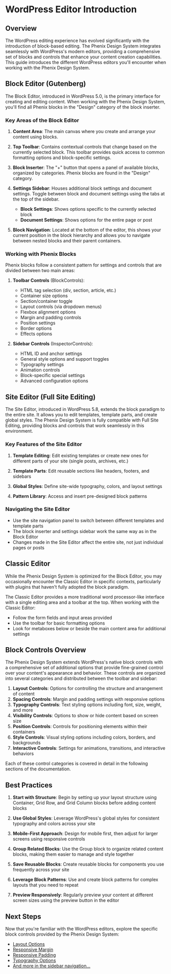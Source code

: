 # WordPress Editor Introduction

## Overview

The WordPress editing experience has evolved significantly with the introduction of block-based editing. The Phenix Design System integrates seamlessly with WordPress's modern editors, providing a comprehensive set of blocks and controls that enhance your content creation capabilities. This guide introduces the different WordPress editors you'll encounter when working with the Phenix Design System.

## Block Editor (Gutenberg)

The Block Editor, introduced in WordPress 5.0, is the primary interface for creating and editing content. When working with the Phenix Design System, you'll find all Phenix blocks in the "Design" category of the block inserter.

<!-- Image placeholder for Block Editor Interface -->

### Key Areas of the Block Editor

1. **Content Area**: The main canvas where you create and arrange your content using blocks.

2. **Top Toolbar**: Contains contextual controls that change based on the currently selected block. This toolbar provides quick access to common formatting options and block-specific settings.

3. **Block Inserter**: The "+" button that opens a panel of available blocks, organized by categories. Phenix blocks are found in the "Design" category.

4. **Settings Sidebar**: Houses additional block settings and document settings. Toggle between block and document settings using the tabs at the top of the sidebar.
   - **Block Settings**: Shows options specific to the currently selected block
   - **Document Settings**: Shows options for the entire page or post

5. **Block Navigation**: Located at the bottom of the editor, this shows your current position in the block hierarchy and allows you to navigate between nested blocks and their parent containers.

### Working with Phenix Blocks

Phenix blocks follow a consistent pattern for settings and controls that are divided between two main areas:

1. **Toolbar Controls** (BlockControls):
   - HTML tag selection (div, section, article, etc.)
   - Container size options
   - Section/container toggle
   - Layout controls (via dropdown menus)
   - Flexbox alignment options
   - Margin and padding controls
   - Position settings
   - Border options
   - Effects options

2. **Sidebar Controls** (InspectorControls):
   - HTML ID and anchor settings
   - General style options and support toggles
   - Typography settings
   - Animation controls
   - Block-specific special settings
   - Advanced configuration options

## Site Editor (Full Site Editing)

The Site Editor, introduced in WordPress 5.8, extends the block paradigm to the entire site. It allows you to edit templates, template parts, and create global styles. The Phenix Design System is fully compatible with Full Site Editing, providing blocks and controls that work seamlessly in this environment.

<!-- Image placeholder for Site Editor Interface -->

### Key Features of the Site Editor

1. **Template Editing**: Edit existing templates or create new ones for different parts of your site (single posts, archives, etc.)

2. **Template Parts**: Edit reusable sections like headers, footers, and sidebars

3. **Global Styles**: Define site-wide typography, colors, and layout settings

4. **Pattern Library**: Access and insert pre-designed block patterns

### Navigating the Site Editor

- Use the site navigation panel to switch between different templates and template parts
- The block inserter and settings sidebar work the same way as in the Block Editor
- Changes made in the Site Editor affect the entire site, not just individual pages or posts

## Classic Editor

While the Phenix Design System is optimized for the Block Editor, you may occasionally encounter the Classic Editor in specific contexts, particularly with plugins that haven't fully adopted the block paradigm.

<!-- Image placeholder for Classic Editor Interface -->

The Classic Editor provides a more traditional word processor-like interface with a single editing area and a toolbar at the top. When working with the Classic Editor:

- Follow the form fields and input areas provided
- Use the toolbar for basic formatting options
- Look for metaboxes below or beside the main content area for additional settings

## Block Controls Overview

The Phenix Design System extends WordPress's native block controls with a comprehensive set of additional options that provide fine-grained control over your content's appearance and behavior. These controls are organized into several categories and distributed between the toolbar and sidebar:

1. **Layout Controls**: Options for controlling the structure and arrangement of content
2. **Spacing Controls**: Margin and padding settings with responsive options
3. **Typography Controls**: Text styling options including font, size, weight, and more
4. **Visibility Controls**: Options to show or hide content based on screen size
5. **Position Controls**: Controls for positioning elements within their containers
6. **Style Controls**: Visual styling options including colors, borders, and backgrounds
7. **Interactive Controls**: Settings for animations, transitions, and interactive behaviors

Each of these control categories is covered in detail in the following sections of the documentation.

## Best Practices

1. **Start with Structure**: Begin by setting up your layout structure using Container, Grid Row, and Grid Column blocks before adding content blocks

2. **Use Global Styles**: Leverage WordPress's global styles for consistent typography and colors across your site

3. **Mobile-First Approach**: Design for mobile first, then adjust for larger screens using responsive controls

4. **Group Related Blocks**: Use the Group block to organize related content blocks, making them easier to manage and style together

5. **Save Reusable Blocks**: Create reusable blocks for components you use frequently across your site

6. **Leverage Block Patterns**: Use and create block patterns for complex layouts that you need to repeat

7. **Preview Responsively**: Regularly preview your content at different screen sizes using the preview button in the editor

## Next Steps

Now that you're familiar with the WordPress editors, explore the specific block controls provided by the Phenix Design System:

- [Layout Options](./layout-options.md)
- [Responsive Margin](./responsive-margin.md)
- [Responsive Padding](./responsive-padding.md)
- [Typography Options](./typography-options.md)
- [And more in the sidebar navigation...](./responsive-display.md)

